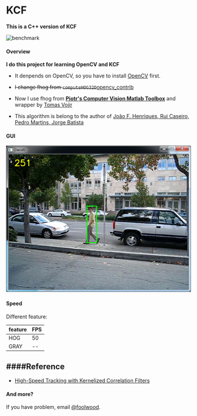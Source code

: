 # KCF

**This is a C++ version of KCF**

![benchmark](http://www.robots.ox.ac.uk/~joao/circulant/tiles.png)

#### Overview

**I do this project for learning OpenCV and KCF**

* It denpends on OpenCV, so you have to install [OpenCV](http://opencv.org/) first.
* ~~I change fhog from `computeHOG32D`~~[opencv_contrib](https://github.com/opencv/opencv_contrib)
* Now I use fhog from [**Piotr's Computer Vision Matlab Toolbox**](http://pdollar.github.io/toolbox/index.html) and wrapper by [Tomas Vojir](https://github.com/vojirt/kcf)

* This algorithm is belong to the author of [João F. Henriques, Rui Caseiro, Pedro Martins, Jorge Batista](http://www.robots.ox.ac.uk/~joao/circulant/)

#### GUI


![KCF](David3.png)


#### Speed

Different feature:

feature		 | FPS 
------------ | ------------- 
HOG | 50
GRAY| --

####Reference
----------
* [High-Speed Tracking with Kernelized Correlation Filters](http://www.robots.ox.ac.uk/~joao/circulant/)

#### And more?

If you have problem, email [@foolwood](wangqiang2015@ia.ac.cn).